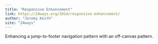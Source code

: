 ```yaml
---
title: "Responsive Enhancement"
link: https://24ways.org/2014/responsive-enhancement/
author: "Jeremy Keith"
site: "24ways"
---
```


Enhancing a jump-to-footer navigation pattern with an off-canvas pattern.
